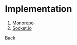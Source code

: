 # Implementation

1. [Monorepo](monorepo/index.md)
2. [Socket.io](socket.io/index.md)

[Back](../index.md)
